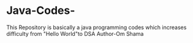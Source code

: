 # Java-Codes-
This Repository is basically a java programming codes which increases difficulty from "Hello World"to DSA
Author-Om Shama
